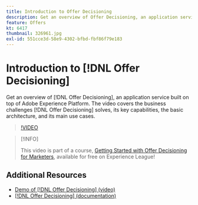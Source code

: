 ```yaml
---
title: Introduction to Offer Decisioning
description: Get an overview of Offer Decisioning, an application service built on top of Adobe Experience Platform.
feature: Offers
kt: 6417
thumbnail: 326961.jpg
exl-id: 551cce3d-58e9-4302-bfbd-fbf86f79e183
---
```

# Introduction to [!DNL Offer Decisioning]

Get an overview of [!DNL Offer Decisioning], an application service built on top of Adobe Experience Platform. The video covers the business challenges [!DNL Offer Decisioning] solves, its key capabilities, the basic architecture, and its main use cases.


>[!VIDEO](https://video.tv.adobe.com/v/326961?quality=12&learn=on)

>[!INFO]
>
> This video is part of a course, [Getting Started with Offer Decisioning for Marketers](https://experienceleague.adobe.com/?recommended=ExperiencePlatform-U-1-2020.1.offerdecisioning), available for free on Experience League!

## Additional Resources

* [Demo of [!DNL Offer Decisioning] (video)](demo-of-offer-decisioning.md)
* [[!DNL Offer Decisioning] (documentation)](https://experienceleague.adobe.com/docs/offer-decisioning/using/get-started/starting-offer-decisioning.html)

